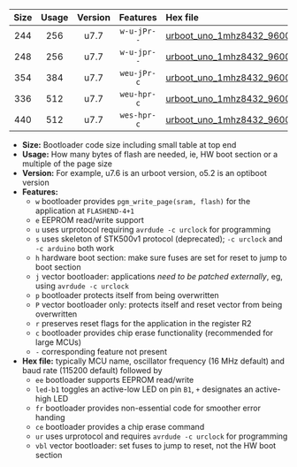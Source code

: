 |Size|Usage|Version|Features|Hex file|
|:-:|:-:|:-:|:-:|:--|
|244|256|u7.7|`w-u-jPr--`|[urboot_uno_1mhz8432_9600bps_led+b5_ur_vbl.hex](https://raw.githubusercontent.com/stefanrueger/urboot.hex/main/boards/uno/fcpu_1mhz8432/9600_bps/urboot_uno_1mhz8432_9600bps_led+b5_ur_vbl.hex)|
|248|256|u7.7|`w-u-jpr--`|[urboot_uno_1mhz8432_9600bps_led+b5_fr_ur_vbl.hex](https://raw.githubusercontent.com/stefanrueger/urboot.hex/main/boards/uno/fcpu_1mhz8432/9600_bps/urboot_uno_1mhz8432_9600bps_led+b5_fr_ur_vbl.hex)|
|354|384|u7.7|`weu-jPr-c`|[urboot_uno_1mhz8432_9600bps_ee_led+b5_fr_ce_ur_vbl.hex](https://raw.githubusercontent.com/stefanrueger/urboot.hex/main/boards/uno/fcpu_1mhz8432/9600_bps/urboot_uno_1mhz8432_9600bps_ee_led+b5_fr_ce_ur_vbl.hex)|
|336|512|u7.7|`weu-hpr-c`|[urboot_uno_1mhz8432_9600bps_ee_led+b5_fr_ce_ur.hex](https://raw.githubusercontent.com/stefanrueger/urboot.hex/main/boards/uno/fcpu_1mhz8432/9600_bps/urboot_uno_1mhz8432_9600bps_ee_led+b5_fr_ce_ur.hex)|
|440|512|u7.7|`wes-hpr-c`|[urboot_uno_1mhz8432_9600bps_ee_led+b5_fr_ce.hex](https://raw.githubusercontent.com/stefanrueger/urboot.hex/main/boards/uno/fcpu_1mhz8432/9600_bps/urboot_uno_1mhz8432_9600bps_ee_led+b5_fr_ce.hex)|

- **Size:** Bootloader code size including small table at top end
- **Usage:** How many bytes of flash are needed, ie, HW boot section or a multiple of the page size
- **Version:** For example, u7.6 is an urboot version, o5.2 is an optiboot version
- **Features:**
  + `w` bootloader provides `pgm_write_page(sram, flash)` for the application at `FLASHEND-4+1`
  + `e` EEPROM read/write support
  + `u` uses urprotocol requiring `avrdude -c urclock` for programming
  + `s` uses skeleton of STK500v1 protocol (deprecated); `-c urclock` and `-c arduino` both work
  + `h` hardware boot section: make sure fuses are set for reset to jump to boot section
  + `j` vector bootloader: applications *need to be patched externally*, eg, using `avrdude -c urclock`
  + `p` bootloader protects itself from being overwritten
  + `P` vector bootloader only: protects itself and reset vector from being overwritten
  + `r` preserves reset flags for the application in the register R2
  + `c` bootloader provides chip erase functionality (recommended for large MCUs)
  + `-` corresponding feature not present
- **Hex file:** typically MCU name, oscillator frequency (16 MHz default) and baud rate (115200 default) followed by
  + `ee` bootloader supports EEPROM read/write
  + `led-b1` toggles an active-low LED on pin `B1`, `+` designates an active-high LED
  + `fr` bootloader provides non-essential code for smoother error handing
  + `ce` bootloader provides a chip erase command
  + `ur` uses urprotocol and requires `avrdude -c urclock` for programming
  + `vbl` vector bootloader: set fuses to jump to reset, not the HW boot section
